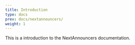 ```yaml
---
title: Introduction
type: docs
prev: docs/nextannouncers/
weight: 1
---
```


This is a introduction to the NextAnnouncers documentation.
